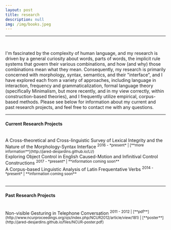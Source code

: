 ```yaml
---
layout: post
title: research
description: null
img: /img/books.jpeg
---
```


***

<br/>

I'm fascinated by the complexity of human language, and my research is driven by a general curiosity about words, parts of words, the implicit rule systems that govern their various combinations, and how (and why) those combinations mean what they mean. Consequently, my research is primarily concerned with morphology, syntax, semantics, and their "interface", and I have explored each from a variety of approaches, including language in interaction, frequency and grammaticalization, formal language theory (specifically Minimalism, but more recently, and in my view correctly, within construction-based theories), and I frequently utilize empirical, corpus-based methods. Please see below for information about my current and past research projects, and feel free to contact me with any questions.

***
<sub></sub>
<a name="current"></a>
<h4>Current Research Projects</h4>  
<br>
A Cross-theoretical and Cross-linguistic Survey of Lexical Integrity and the Nature of the Morphology-Syntax Interface  
<sup>2016 - *present* | [**more information**](http://jared-desjardins.github.io/LI/)</sup>  
<br>
Exploring Object Control in English Caused-Motion and Infinitival Control Constructions  
<sup>2017 - *present* | **information coming soon**</sup>  
<br>
A Corpus-based Linguistic Analysis of Latin Frequentative Verbs  
<sup>2014 - *present* | **information coming soon**</sup>
<br>
<br/>

***
<sub></sub>
<a name="past"></a>
<h4>Past Research Projects</h4>  
<br>
Non-visible Gesturing in Telephone Conversation  
<sup>2011 - 2012 | [**pdf**](http://www.ncurproceedings.org/ojs/index.php/NCUR2012/article/view/181) | [**poster**](http://jared-desjardins.github.io/files/NCUR-poster.pdf)</sup>
<br>
<br/>

<!--***
<sub></sub>
<a name="termpapers"></a>
<h4>Past Term Papers</h4>
<br>
Transitivity, Grammatical Relations, and Pronominal Argument Complementation in Moba  
<br>
A Pilot Study of an Averaged Perceptron Part-of-Speech Tagger for Latin Raw Text  
<br>
The Role of Phoneme Distribution and Entropy in Predicting Utterance and Morpheme Segmentation  
<br>
The Effects of Frequency and Syntax on Semantic Shift (Pilot Study)  
<br>
An Error Analysis of Automatically Parsed Constructions in the [Groningen Meaning Bank](http://gmb.let.rug.nl/)  
<br>
Frequency and semantic change  
<br>
Deictic, Prosodic, and Syntactic Organization of a Temporal Sequence in Interaction  
<br>
A Syntactic Account of Latin Verb Conjugation  
<br>
Optimality Theory, the Moraic Torchee, and Latin Primary Stress  
<br>
Inclusive and Exclusive Disjunction, and Latin *vel* and *aut*-->
